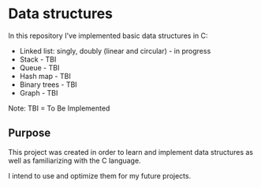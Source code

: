 # Data structures

In this repository I've implemented basic data structures in C:
* Linked list: singly, doubly (linear and circular) - in progress
* Stack - TBI
* Queue - TBI
* Hash map - TBI
* Binary trees - TBI
* Graph - TBI

Note: TBI = To Be Implemented

## Purpose

This project was created in order to learn and implement data structures as well as familiarizing with the C language.

I intend to use and optimize them for my future projects.
